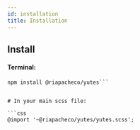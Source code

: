 ```yaml
---
id: installation
title: Installation
---
```


## Install

#### Terminal:

````shell
npm install @riapacheco/yutes```


# In your main scss file:

```css
@import '~@riapacheco/yutes/yutes.scss';
````
